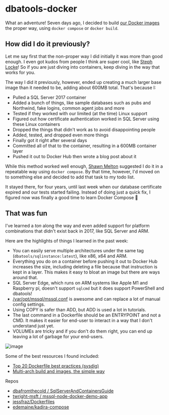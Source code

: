 # dbatools-docker

What an adventure! Seven days ago, I decided to build [our Docker images](https://hub.docker.com/orgs/dbatools/repositories) the proper way, using `docker compose` or `docker build`. 

## How did I do it previously?

Let me say first that the non-proper way I did initially it was more than good enough. I even got kudos from people I think are super cool, like [Steph Locke](https://twitter.com/TheStephLocke/status/1440749918818209793)! So if you are just diving into containers, keep diving in the way that works for you.

The way I did it previously, however, ended up creating a much larger base image than it needed to be, adding about 600MB total. That's because I:

* Pulled a SQL Server 2017 container
* Added a bunch of things, like sample databases such as pubs and Northwind, fake logins, common agent jobs and more
* Tested if they worked with our limited (at the time) Linux support
* Figured out how certificate authentication worked in SQL Server using these Linux containers
* Dropped the things that didn't work as to avoid disappointing people
* Added, tested, and dropped even more things
* Finally got it right after several days
* Committed all of that to the container, resulting in a 600MB container layer
* Pushed it out to Docker Hub then wrote a blog post about it

While this method worked well enough, [Shawn Melton](https://github.com/wsmelton) suggested I do it in a repeatable way using `docker compose`. By that time, however, I'd moved on to  something else and decided to add that task to my todo list.

It stayed there, for four years, until last week when our database certificate expired and our tests started failing. Instead of doing just a quick fix, I figured now was finally a good time to learn Docker Compose 🐳 

## That was fun

I've learned a _ton_ along the way and even added support for platform combinations that didn't exist back in 2017, like SQL Server and ARM.

Here are the highlights of things I learned in the past week:

* You can easily serve multiple architectures under the same tag (`dbatools/sqlinstance:latest`), like x86, x64 and ARM.
* Everything you do on a container before pushing it out to Docker Hub increases the size, including deleting a file because that instruction is kept in a layer. This makes it easy to bloat an image but there are ways around that.
* SQL Server Edge, which runs on ARM systems like Apple M1 and Raspberry pi, doesn't support `sqlcmd` but it does support PowerShell and dbatools!
* [/var/opt/mssql/mssql.conf](https://docs.microsoft.com/en-us/sql/linux/sql-server-linux-configure-mssql-conf#mssql-conf-format) is awesome and can replace a lot of manual config settings.
* Using COPY is safer than ADD, but ADD is used a lot in tutorials.
* The last command in a Dockerfile should be an ENTRYPOINT and not a CMD. It makes it easier for end-user to interact in a way that I don't understand just yet.
* VOLUMEs are tricky and if you don't do them right, you can end up leaving a lot of garbage for your end-users.

![image](https://user-images.githubusercontent.com/8278033/143769486-78fdb5ce-34a0-4c2a-93bc-eb68addad725.png)


Some of the best resources I found included:

* [Top 20 Dockerfile best practices (sysdig)](https://sysdig.com/blog/Dockerfile-best-practices)
* [Multi-arch build and images, the simple way](https://www.docker.com/blog/multi-arch-build-and-images-the-simple-way/)

Repos
* [dbafromthecold
/
SqlServerAndContainersGuide](https://github.com/dbafromthecold/SqlServerAndContainersGuide/tree/master/Code/6.DockerCompose/Advanced)
* [twright-msft
/
mssql-node-docker-demo-app](https://github.com/twright-msft/mssql-node-docker-demo-app)
* [jessfraz/Dockerfiles](https://github.com/jessfraz/Dockerfiles)
* [edemaine/kadira-compose](https://github.com/edemaine/kadira-compose)

